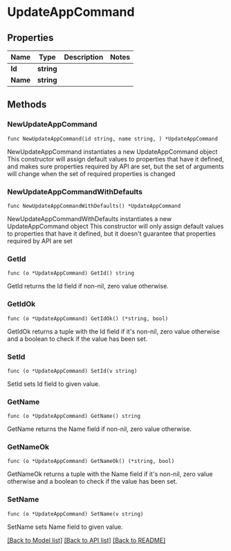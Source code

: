 # UpdateAppCommand

## Properties

Name | Type | Description | Notes
------------ | ------------- | ------------- | -------------
**Id** | **string** |  | 
**Name** | **string** |  | 

## Methods

### NewUpdateAppCommand

`func NewUpdateAppCommand(id string, name string, ) *UpdateAppCommand`

NewUpdateAppCommand instantiates a new UpdateAppCommand object
This constructor will assign default values to properties that have it defined,
and makes sure properties required by API are set, but the set of arguments
will change when the set of required properties is changed

### NewUpdateAppCommandWithDefaults

`func NewUpdateAppCommandWithDefaults() *UpdateAppCommand`

NewUpdateAppCommandWithDefaults instantiates a new UpdateAppCommand object
This constructor will only assign default values to properties that have it defined,
but it doesn't guarantee that properties required by API are set

### GetId

`func (o *UpdateAppCommand) GetId() string`

GetId returns the Id field if non-nil, zero value otherwise.

### GetIdOk

`func (o *UpdateAppCommand) GetIdOk() (*string, bool)`

GetIdOk returns a tuple with the Id field if it's non-nil, zero value otherwise
and a boolean to check if the value has been set.

### SetId

`func (o *UpdateAppCommand) SetId(v string)`

SetId sets Id field to given value.


### GetName

`func (o *UpdateAppCommand) GetName() string`

GetName returns the Name field if non-nil, zero value otherwise.

### GetNameOk

`func (o *UpdateAppCommand) GetNameOk() (*string, bool)`

GetNameOk returns a tuple with the Name field if it's non-nil, zero value otherwise
and a boolean to check if the value has been set.

### SetName

`func (o *UpdateAppCommand) SetName(v string)`

SetName sets Name field to given value.



[[Back to Model list]](../README.md#documentation-for-models) [[Back to API list]](../README.md#documentation-for-api-endpoints) [[Back to README]](../README.md)


